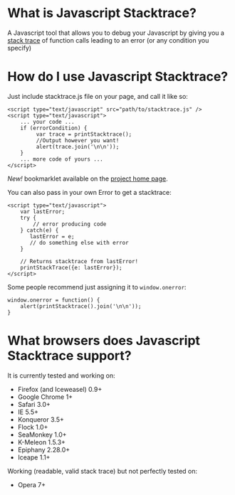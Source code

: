 # What is Javascript Stacktrace? #
A Javascript tool that allows you to debug your Javascript by giving you a [stack trace](http://en.wikipedia.org/wiki/Stack_trace) of function calls leading to an error (or any condition you specify)

# How do I use Javascript Stacktrace? #
Just include stacktrace.js file on your page, and call it like so:
    
    <script type="text/javascript" src="path/to/stacktrace.js" />
    <script type="text/javascript">
        ... your code ...
        if (errorCondition) {
	         var trace = printStacktrace();
	         //Output however you want!
	         alert(trace.join('\n\n'));
        }
        ... more code of yours ...
    </script>

*New!* bookmarklet available on the [project home page](http://emwendelin.github.com/javascript-stacktrace/). 

You can also pass in your own Error to get a stacktrace:

    <script type="text/javascript">
		var lastError;
		try {
		    // error producing code
		} catch(e) {
		   lastError = e;
		   // do something else with error
		}

		// Returns stacktrace from lastError!
		printStackTrace({e: lastError});
    </script>

Some people recommend just assigning it to `window.onerror`:

    window.onerror = function() {
	    alert(printStacktrace().join('\n\n'));
    }

# What browsers does Javascript Stacktrace support? #
It is currently tested and working on:

 - Firefox (and Iceweasel) 0.9+  
 - Google Chrome 1+  
 - Safari 3.0+  
 - IE 5.5+  
 - Konqueror 3.5+  
 - Flock 1.0+  
 - SeaMonkey 1.0+  
 - K-Meleon 1.5.3+  
 - Epiphany 2.28.0+  
 - Iceape 1.1+

Working (readable, valid stack trace) but not perfectly tested on:  

 - Opera 7+
